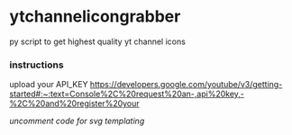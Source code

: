 # ytchannelicongrabber
py script to get highest quality yt channel icons 

### instructions
upload your API_KEY https://developers.google.com/youtube/v3/getting-started#:~:text=Console%2C%20request%20an-,api%20key,-%2C%20and%20register%20your

*uncomment code for svg templating*
